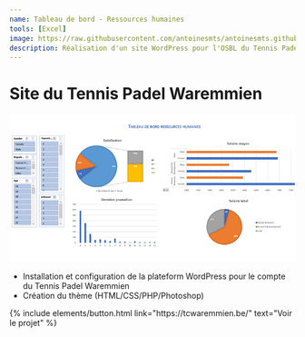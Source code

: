 ```yaml
---
name: Tableau de bord - Ressources humaines
tools: [Excel]
image: https://raw.githubusercontent.com/antoinesmts/antoinesmts.github.io/main/_projects/Images/Tableau%20de%20bord%20RH.png
description: Réalisation d'un site WordPress pour l'OSBL du Tennis Padel Waremmien
---
```


# Site du Tennis Padel Waremmien

![preview](https://raw.githubusercontent.com/antoinesmts/antoinesmts.github.io/main/_projects/Images/Tableau%20de%20bord%20RH.png)

- Installation et configuration de la plateform WordPress pour le compte du Tennis Padel Waremmien
- Création du thème (HTML/CSS/PHP/Photoshop)

<p class="text-center">
{% include elements/button.html link="https://tcwaremmien.be/" text="Voir le projet" %}
</p>
